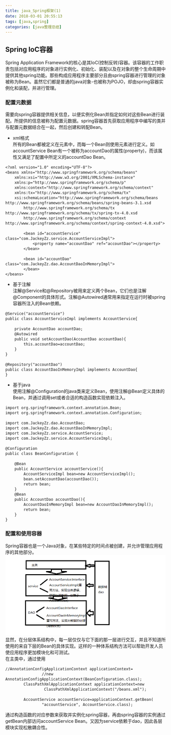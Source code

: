 ```yaml
---
title: java_Spring框架(1)
date: 2018-03-01 20:55:13
tags: [java,spring]
categories: [java整理总结]
---
```

## Spring IoC容器
Spring Application Framework的核心是其IoC(控制反转)容器。该容器的工作职责包括对应用程序的对象进行实例化、初始化、装配以及在对象的整个生命周期中提供其他spring功能。那些构成应用程序主要部分且由spring容器进行管理的对象被称为Bean。虽然它们都是普通的java对象-也被称为POJO，却由spring容器实例化和装配，并进行管理。
### 配置元数据
需要向spring容器提供相关信息，以便实例化Bean并指定如何对这些Bean进行装配。所提供的信息被称为配置元数据。spring容器首先获取应用程序中编写的类并与配置元数据结合在一起，然后创建和转配Bean。
- xml格式   
所有的Bean都被定义在<beans>元素中，而每一个Bean则使用<bean>元素进行定义。如accountService Bean有一个被称为accountDao的属性(property)，而该属性又满足了配置中所定义的accountDao Bean。

```
<?xml version="1.0" encoding="UTF-8"?>
<beans xmlns="http://www.springframework.org/schema/beans"
	xmlns:xsi="http://www.w3.org/2001/XMLSchema-instance"
	xmlns:p="http://www.springframework.org/schema/p"
	xmlns:context="http://www.springframework.org/schema/context"
	xmlns:tx="http://www.springframework.org/schema/tx"
	xsi:schemaLocation="http://www.springframework.org/schema/beans http://www.springframework.org/schema/beans/spring-beans-3.1.xsd
		http://www.springframework.org/schema/tx http://www.springframework.org/schema/tx/spring-tx-4.0.xsd
		http://www.springframework.org/schema/context http://www.springframework.org/schema/context/spring-context-4.0.xsd">

		<bean id="accountService" class="com.JackeyZz.service.AccountServiceImpl">
			<property name="accountDao" ref="accountDao"></property>
		</bean>

		<bean id="accountDao" class="com.JackeyZz.dao.AccountDaoInMemoryImpl">
		</bean>
</beans>
```

- 基于注解  
注解@Service和@Repository被用来定义两个Bean，它们也是注解@Component的具体形式。注解@Autowired通常用来指定在运行时被spring容器所注入的Bean依赖。

```
@Service("accountService")
public class AccountServiceImpl implements AccountService{

	private AccountDao accountDao;
	@Autowired
	public void setAccountDao(AccountDao accountDao){
		this.accountDao=accountDao;
	}
}

@Repository("accountDao")
public class AccountDaoInMemoryImpl implements AccountDao{
}
```

- 基于java  
使用注解@Configuration的java类来定义Bean，使用注解@Bean定义具体的Bean，并通过调用set或者合适的构造函数实现依赖注入。

```
import org.springframework.context.annotation.Bean;
import org.springframework.context.annotation.Configuration;

import com.JackeyZz.dao.AccountDao;
import com.JackeyZz.dao.AccountDaoInMemoryImpl;
import com.JackeyZz.service.AccountService;
import com.JackeyZz.service.AccountServiceImpl;

@Configuration
public class BeanConfiguration {

	@Bean
	public AccountService accountService(){
		AccountServiceImpl bean=new AccountServiceImpl();
		bean.setAccountDao(accountDao());
		return bean;
	}
	@Bean
	public AccountDao accountDao(){
		AccountDaoInMemoryImpl bean=new AccountDaoInMemoryImpl();
		return bean;
	}
}
```

### 配置和使用容器
Spring容器也是一个Java对象，在某些特定的时间点被创建，并允许管理应用程序的其他部分。
![分层结构](java-Spring框架-1/pic1.png)
显然，在分层体系结构中，每一层仅仅与它下面的那一层进行交互，并且不知道所使用的来自下层的Bean的具体实现。这样的一种体系结构方法可以帮助开发人员使应用程序更加模块化和可测试。  
在主类中，通过使用

```
//AnnotationConfigApplicationContext applicationContext=
				//new AnnotationConfigApplicationContext(BeanConfiguration.class);
		ClassPathXmlApplicationContext applicationContext=new
				 ClassPathXmlApplicationContext("/beans.xml");

		AccountService accountService=applicationContext.getBean(
				"accountService", AccountService.class);
```

通过构造函数的对应参数来获取并实例化spring容器，再由spring容器的实例通过getBean内部访问accountService Bean。又因为service依赖于dao，因此各层模块实现松散耦合性。
